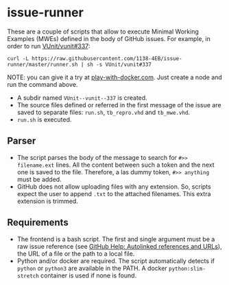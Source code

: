 # issue-runner

These are a couple of scripts that allow to execute Minimal Working Examples (MWEs) defined in the body of GitHub issues.
For example, in order to run [VUnit/vunit#337](https://github.com/VUnit/vunit/issues/337):

```
curl -L https://raw.githubusercontent.com/1138-4EB/issue-runner/master/runner.sh | sh -s VUnit/vunit#337
```

NOTE: you can give it a try at [play-with-docker.com](https://labs.play-with-docker.com/). Just create a node and run the command above.

- A subdir named `VUnit--vunit--337` is created.
- The source files defined or referred in the first message of the issue are saved to separate files: `run.sh`, `tb_repro.vhd` and `tb_mwe.vhd`.
- `run.sh` is executed.

## Parser

- The script parses the body of the message to search for `#>> filename.ext` lines. All the content between such a token and the next one is saved to the file. Therefore, a las dummy token, `#>> anything` must be added.
- GitHub does not allow uploading files with any extension. So, scripts expect the user to append `.txt` to the attached filenames. This extra extension is trimmed.

## Requirements

- The frontend is a bash script. The first and single argument must be a raw issue reference (see [GitHub Help: Autolinked references and URLs](https://help.github.com/articles/autolinked-references-and-urls/#issues-and-pull-requests)), the URL of a file or the path to a local file.
- Python and/or docker are required. The script automatically detects if `python` or `python3` are available in the PATH. A docker `python:slim-stretch` container is used if none is found.
